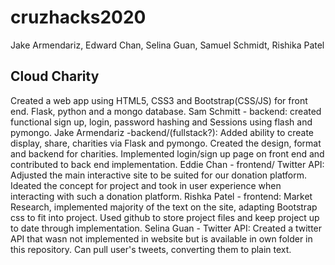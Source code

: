 # cruzhacks2020

Jake Armendariz,
Edward Chan,
Selina Guan,
Samuel Schmidt,
Rishika Patel
<br>

## Cloud Charity

Created a web app using HTML5, CSS3 and Bootstrap(CSS/JS) for front end. Flask, python and a mongo database.
Sam Schmitt - backend: created functional sign up, login, password hashing and Sessions using flash and pymongo.
Jake Armendariz -backend/(fullstack?): Added ability to create display, share, charities via Flask and pymongo. Created the design, format and backend for charities. Implemented login/sign up page on front end and contributed to back end implementation.
Eddie Chan - frontend/ Twitter API: Adjusted the main interactive site to be suited for our donation platform. Ideated the concept for project and took in user experience when interacting with such a donation platform.
Rishka Patel - frontend: Market Research, implemented majority of the text on the site, adapting Bootstrap css to fit into project. Used github to store project files and keep project up to date through implementation.
Selina Guan - Twitter API: Created a twitter API that wasn not implemented in website but is available in own folder in this repository. Can pull user's tweets, converting them to plain text.
